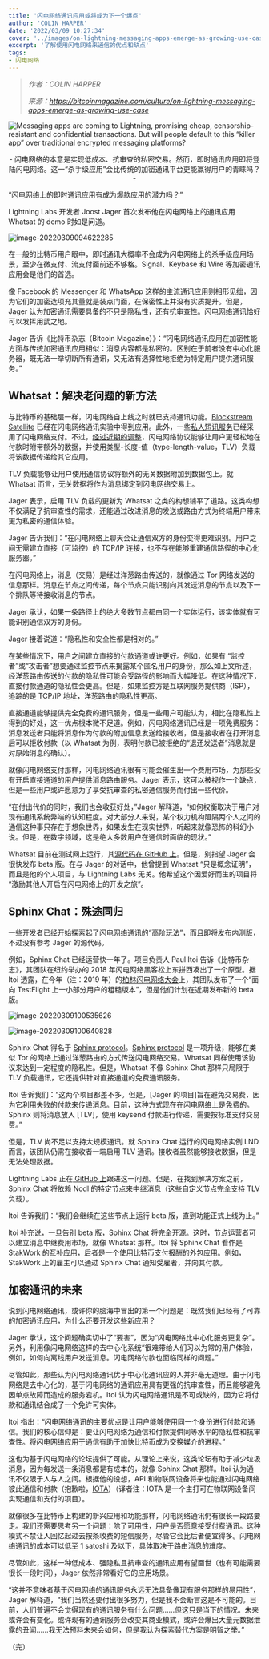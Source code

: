 ```yaml
---
title: '闪电网络通讯应用或将成为下一个爆点'
author: 'COLIN HARPER'
date: '2022/03/09 10:27:34'
cover: '../images/on-lightning-messaging-apps-emerge-as-growing-use-case/se-case.jpg'
excerpt: '﻿了解使用闪电网络来通信的优点和缺点'
tags:
- 闪电网络
---
```



> *作者：COLIN HARPER*
> 
> *来源：<https://bitcoinmagazine.com/culture/on-lightning-messaging-apps-emerge-as-growing-use-case>*



![Messaging apps are coming to Lightning, promising cheap, censorship-resistant and confidential transactions. But will people default to this “killer app” over traditional encrypted messaging platforms?](../images/on-lightning-messaging-apps-emerge-as-growing-use-case/se-case.jpg)

<p style="text-align:center">- 闪电网络的本意是实现低成本、抗审查的私密交易。然而，即时通讯应用即将登陆闪电网络。这一“杀手级应用”会比传统的加密通讯平台更能赢得用户的青睐吗？ -</p>


“闪电网络上的即时通讯应用有成为爆款应用的潜力吗？”

Lightning Labs 开发者 Joost Jager 首次发布他在闪电网络上的通讯应用 Whatsat 的 demo 时如是问道。

![image-20220309094622285](../images/on-lightning-messaging-apps-emerge-as-growing-use-case/image-20220309094622285.png)

在一般的比特币用户眼中，即时通讯大概率不会成为闪电网络上的杀手级应用场景，至少在微支付、流支付面前还不够格。Signal、Keybase 和 Wire 等加密通讯应用会是他们的首选。

像 Facebook 的 Messenger 和 WhatsApp 这样的主流通讯应用则相形见绌，因为它们的加密选项充其量就是装点门面，在保密性上并没有实质提升。但是，Jager 认为加密通讯需要具备的不只是隐私性，还有抗审查性。闪电网络通讯恰好可以发挥用武之地。

Jager 告诉《比特币杂志（Bitcoin Magazine）》：“闪电网络通讯应用在加密性能方面与传统加密通讯应用相似：消息内容都是私密的。区别在于前者没有中心化服务器，既无法一举切断所有通讯，又无法有选择性地拒绝为特定用户提供通讯服务。”

## Whatsat：解决老问题的新方法

与比特币的基础层一样，闪电网络自上线之时就已支持通讯功能。[Blockstream Satellite](https://bitcoinmagazine.com/articles/messaging-via-blockstreams-satellite-lightnings-killer-app) 已经在闪电网络通讯实验中得到应用。此外，一些[私人短讯服务](https://bitcoinmagazine.com/articles/used-lightning-payments-private-sms-messaging-heres-worked)已经采用了闪电网络支付。不过，[经过近期的调整](https://github.com/lightningnetwork/lightning-rfc/pull/619)，闪电网络协议能够让用户更轻松地在付款时附带额外的数据，并使用类型-长度-值（type-length-value，TLV）负载将该数据传递给其它应用。

TLV 负载能够让用户使用通信协议将额外的无关数据附加到数据包上。就 Whatsat 而言，无关数据将作为消息绑定到闪电网络交易上。

Jager 表示，启用 TLV 负载的更新为 Whatsat 之类的构想铺平了道路。这类构想不仅满足了抗审查性的需求，还能通过改进消息的发送或路由方式为终端用户带来更为私密的通信体验。

Jager 告诉我们：“在闪电网络上聊天会让通信双方的身份变得更难识别。用户之间无需建立直接（可监控）的 TCP/IP 连接，也不存在能够重建通信路径的中心化服务器。”

在闪电网络上，消息（交易）是经过洋葱路由传送的，就像通过 Tor 网络发送的信息那样。消息在节点之间传递，每个节点只能识别向其发送消息的节点以及下一个排队等待接收消息的节点。

Jager 承认，如果一条路径上的绝大多数节点都由同一个实体运行，该实体就有可能识别通信双方的身份。

Jager 接着说道：“隐私性和安全性都是相对的。”

在某些情况下，用户之间建立直接的付款通道或许更好。例如，如果有 “监控者”或“攻击者”想要通过监控节点来揭露某个匿名用户的身份，那么如上文所述，经洋葱路由传送的付款的隐私性可能会受路径的影响而大幅降低。在这种情况下，直接付款通道的隐私性会更高。但是，如果监控方是互联网服务提供商（ISP），追踪的是 TCP/IP 地址，洋葱路由的隐私性更高。

直接通道能够提供完全免费的通讯服务，但是一些用户可能认为，相比在隐私性上得到的好处，这一优点根本微不足道。例如，闪电网络通讯已经是一项免费服务：消息发送者只能将消息作为付款的附加信息发送给接收者，但是接收者在打开消息后可以拒收付款（以 Whatsat 为例，表明付款已被拒绝的“退还发送者”消息就是对原始消息的确认）。

就像闪电网络支付那样，闪电网络通讯很有可能会催生出一个费用市场，为那些没有开启直接通道的用户提供消息路由服务。Jager 表示，这可以被视作一个缺点，但是一些用户或许愿意为了享受抗审查的私密通信服务而付出一些代价。

“在付出代价的同时，我们也会收获好处，”Jager 解释道，“如何权衡取决于用户对现有通讯系统弊端的认知程度。对大部分人来说，某个权力机构阻隔两个人之间的通信这种事只存在于想象世界，如果发生在现实世界，听起来就像恐怖的科幻小说。但是，在数字领域，这是绝大多数用户在通信时面临的现状。”

Whatsat 目前在测试网上运行，其[源代码在 GitHub 上](https://github.com/joostjager/whatsat)。但是，别指望 Jager 会很快发布 beta 版。在与 Jager 的对话中，他曾提到 Whatsat “只是概念证明”，而且是他的个人项目，与 Lightning Labs 无关。他希望这个因爱好而生的项目将 “激励其他人开启在闪电网络上的开发之旅”。

## Sphinx Chat：殊途同归

一些开发者已经开始探索起了闪电网络通讯的“高阶玩法”，而且即将发布内测版，不过没有参考 Jager 的源代码。

例如，Sphinx Chat 已经运营快一年了。项目负责人 Paul Itoi 告诉《比特币杂志》，其团队在纽约举办的 2018 年闪电网络黑客松上东拼西凑出了一个原型。据 Itoi 透露，在今年（注：2019 年）的[柏林闪电网络大会](https://bitcoinmagazine.com/articles/scam-or-iteration-in-berlin-bitcoin-diehards-still-believe-in-lightning)上，其团队发布了一个“面向 TestFlight 上一小部分用户的粗糙版本”，但是他们计划在近期发布新的 beta 版。

﻿![image-20220309100535626](../images/on-lightning-messaging-apps-emerge-as-growing-use-case/image-20220309100535626.png)

![image-20220309100640828](../images/on-lightning-messaging-apps-emerge-as-growing-use-case/image-20220309100640828.png)

Sphinx Chat 得名于 [Sphinx protocol](https://bitcoinmagazine.com/articles/how-the-lightning-network-layers-privacy-on-top-of-bitcoin-1482183775)。[Sphinx protocol](https://bitcoinmagazine.com/articles/how-the-lightning-network-layers-privacy-on-top-of-bitcoin-1482183775) 是一项升级，能够在类似 Tor 的网络上通过洋葱路由的方式传送闪电网络交易。Whatsat 同样使用该协议来达到一定程度的隐私性。但是，Whatsat 不像 Sphinx Chat 那样只局限于 TLV 负载通讯，它还提供针对直接通道的免费通讯服务。

Itoi 告诉我们：“这两个项目都差不多。但是，[Jager 的项目]旨在避免交易费，因为它利用失败的付款来传递消息。目前，这种方式现在在闪电网络上是免费的。Sphinx 则将消息放入 [TLV]，使用 keysend 付款进行传递，需要按标准支付交易费。”

但是，TLV 尚不足以支持大规模通讯。就 Sphinx Chat 运行的闪电网络实例 LND 而言，该团队仍需在接收者一端启用 TLV 通讯。接收者虽然能够接收数据，但是无法处理数据。

Lightning Labs 正在[ GitHub 上](https://github.com/lightningnetwork/lnd/issues/3670)跟进这一问题。但是，在找到解决方案之前，Sphinx Chat 将依赖 Nodl 的特定节点来中继消息（这些自定义节点完全支持 TLV 负载）。

Itoi 告诉我们：“我们会继续在这些节点上运行 beta 版，直到功能正式上线为止。”

ltoi 补充说，一旦告别 beta 版，Sphinx Chat 将完全开源。这时，节点运营者可以建立消息中继费用市场，就像 Whatsat 那样。ltoi 将 Sphinx Chat 看作是 [StakWork](https://www.stakwork.com/) 的互补应用，后者是一个使用比特币支付报酬的外包应用。例如，StakWork 上的雇主可以通过 Sphinx Chat 通知受雇者，并向其付款。

## 加密通讯的未来

说到闪电网络通讯，或许你的脑海中冒出的第一个问题是：既然我们已经有了可靠的加密通讯应用，为什么还要开发这些新应用？

Jager 承认，这个问题确实切中了“要害”，因为“闪电网络比中心化服务更复杂”。另外，利用像闪电网络这样的去中心化系统“很难带给人们习以为常的用户体验，例如，如何向离线用户发送消息。闪电网络付款也面临同样的问题。”

尽管如此，那些认为闪电网络通讯优于中心化通讯应的人并非毫无道理。由于闪电网络是去中心化的，基于闪电网络的通讯应用具有更强的抗审查性，而且能够避免因单点故障而造成的服务宕机。Itoi 认为闪电网络通讯是不可或缺的，因为它将付款和通讯结合成了一个免许可实体。

Itoi 指出：“闪电网络通讯的主要优点是让用户能够使用同一个身份进行付款和通信。我们的核心信仰是：要让闪电网络为通信和付款提供同等水平的隐私性和抗审查性。将闪电网络应用于通信有助于加快比特币成为交换媒介的进程。”

这也为基于闪电网络的论坛提供了可能。从理论上来说，这类论坛有助于减少垃圾消息，因为每发送一条消息都是有成本的，就像 Sphinx Chat 那样。Itoi 认为通讯不仅限于人与人之间。根据他的设想，API 和物联网设备将来也能通过闪电网络彼此通信和付款（抱歉啦，[IOTA](https://www.iota.org/)）（译者注：IOTA 是一个主打可在物联网设备间实现通信和支付的项目）。

就像很多在比特币上构建的新兴应用和功能那样，闪电网络通讯仍有很长一段路要走。我们还需要思考另一个问题：除了可用性，用户是否愿意接受付费通讯。这种模式不禁让人回忆起过去按条收费的短信服务，尽管它会比后者便宜得多。闪电网络通讯的成本可以低至 1 satoshi 及以下，具体取决于路由消息的难度。

尽管如此，这样一种低成本、强隐私且抗审查的通讯应用有望面世（也有可能需要很长一段时间），Jager 依然非常看好它的应用场景。

“这并不意味者基于闪电网络的通讯服务永远无法具备像现有服务那样的易用性”，Jager 解释道，“我们当然还要付出很多努力，但是我不会断言这是不可能的。目前，人们普遍不会觉得现有的通讯服务有什么问题……但这只是当下的情况。未来或许会有变化。或许现有的通讯服务会改变其商业模式，或许会爆出大量元数据泄露的丑闻……我无法预料未来会如何，但是我认为探索替代方案是明智之举。”

（完）